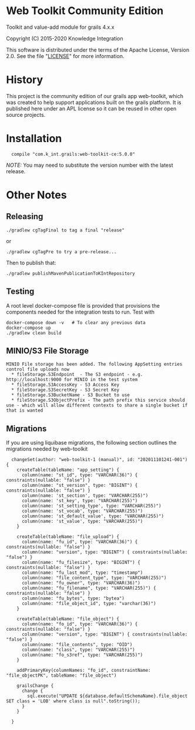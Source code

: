# Web Toolkit Community Edition
Toolkit and value-add module for grails 4.x.x

Copyright (C) 2015-2020 Knowledge Integration

This software is distributed under the terms of the Apache License,
Version 2.0. See the file "[LICENSE](LICENSE)" for more information.

# History

This project is the community edition of our grails app web-toolkit, which was created
to help support applications built on the grails platform. It is published here under an 
APL license so it can be reused in other open source projects.

# Installation

```
  compile "com.k_int.grails:web-toolkit-ce:5.0.0"
```
_NOTE:_ You may need to substitute the version number with the latest release.

# Other Notes

## Releasing
```
./gradlew cgTagFinal to tag a final "release"
```

or

```
./gradlew cgTagPre to try a pre-release...
```

Then to publish that:
```
./gradlew publishMavenPublicationToKIntRepository
```

## Testing

A root level docker-compose file is provided that provisions the components needed for the integration tests to run. Test with

    docker-compose down -v   # To clear any previous data
    docker-compose up
    ./gradlew clean build

## MINIO/S3 File Storage

    MINIO File storage has been added. The following AppSetting entries control file uploads now
      * fileStorage.S3Endpoint  - The S3 endpoint - e.g. http://localhost:9000 for MINIO in the test system
      * fileStorage.S3AccessKey - S3 Access Key
      * fileStorage.S3SecretKey - S3 Secret Key
      * fileStorage.S3BucketName - S3 Bucket to use
      * fileStorage.S3ObjectPrefix - The path prefix this service should use - which will allow different contexts to share a single bucket if that is wanted


## Migrations

  If you are using liquibase migrations, the following section outlines the migrations needed by web-toolkit

```
  changeSet(author: "web-toolkit-1 (manual)", id: "202011101241-001") {
    createTable(tableName: "app_setting") {
      column(name: "st_id", type: "VARCHAR(36)") { constraints(nullable: "false") }
      column(name: "st_version", type: "BIGINT") { constraints(nullable: "false") }
      column(name: 'st_section', type: "VARCHAR(255)")
      column(name: 'st_key', type: "VARCHAR(255)")
      column(name: 'st_setting_type', type: "VARCHAR(255)")
      column(name: 'st_vocab', type: "VARCHAR(255)")
      column(name: 'st_default_value', type: "VARCHAR(255)")
      column(name: 'st_value', type: "VARCHAR(255)")
    }

    createTable(tableName: "file_upload") {
      column(name: "fu_id", type: "VARCHAR(36)") { constraints(nullable: "false") }
      column(name: "version", type: "BIGINT") { constraints(nullable: "false") }
      column(name: "fu_filesize", type: "BIGINT") { constraints(nullable: "false") }
      column(name: "fu_last_mod", type: "timestamp")
      column(name: "file_content_type", type: "VARCHAR(255)")
      column(name: "fu_owner", type: "VARCHAR(36)")
      column(name: "fu_filename", type: "VARCHAR(255)") { constraints(nullable: "false") }
      column(name: "fu_bytes", type: "bytea")
      column(name: "file_object_id", type: "varchar(36)")
    }

    createTable(tableName: "file_object") {
      column(name: "fo_id", type: "VARCHAR(36)") { constraints(nullable: "false") }
      column(name: "version", type: "BIGINT") { constraints(nullable: "false") }
      column(name: "file_contents", type: "OID")
      column(name: "class", type: "VARCHAR(255)")
      column(name: "fo_s3ref", type: "VARCHAR(255)")
    }

    addPrimaryKey(columnNames: "fo_id", constraintName: "file_objectPK", tableName: "file_object")

    grailsChange {
      change {
        sql.execute("UPDATE ${database.defaultSchemaName}.file_object SET class = 'LOB' where class is null".toString());
      }
    }

  }


```

